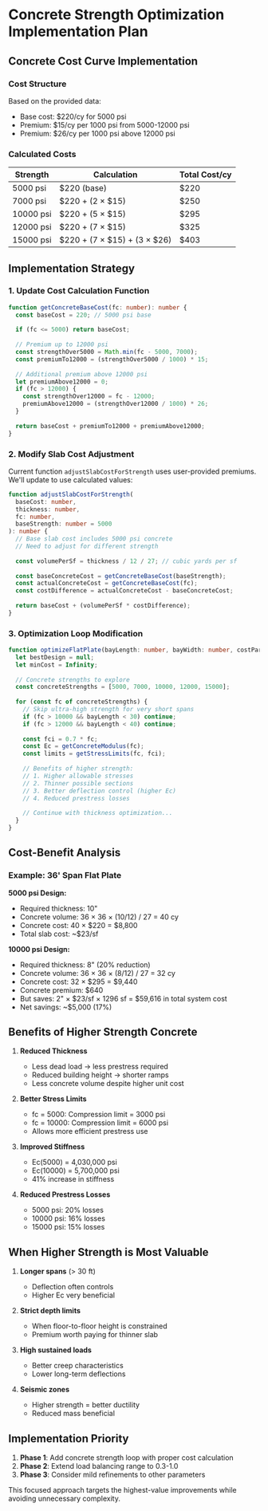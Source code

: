 # Concrete Strength Optimization Implementation Plan

## Concrete Cost Curve Implementation

### Cost Structure
Based on the provided data:
- Base cost: $220/cy for 5000 psi
- Premium: $15/cy per 1000 psi from 5000-12000 psi  
- Premium: $26/cy per 1000 psi above 12000 psi

### Calculated Costs
| Strength | Calculation | Total Cost/cy |
|----------|-------------|---------------|
| 5000 psi | $220 (base) | $220 |
| 7000 psi | $220 + (2 × $15) | $250 |
| 10000 psi | $220 + (5 × $15) | $295 |
| 12000 psi | $220 + (7 × $15) | $325 |
| 15000 psi | $220 + (7 × $15) + (3 × $26) | $403 |

## Implementation Strategy

### 1. Update Cost Calculation Function

```typescript
function getConcreteBaseCost(fc: number): number {
  const baseCost = 220; // 5000 psi base
  
  if (fc <= 5000) return baseCost;
  
  // Premium up to 12000 psi
  const strengthOver5000 = Math.min(fc - 5000, 7000);
  const premiumTo12000 = (strengthOver5000 / 1000) * 15;
  
  // Additional premium above 12000 psi
  let premiumAbove12000 = 0;
  if (fc > 12000) {
    const strengthOver12000 = fc - 12000;
    premiumAbove12000 = (strengthOver12000 / 1000) * 26;
  }
  
  return baseCost + premiumTo12000 + premiumAbove12000;
}
```

### 2. Modify Slab Cost Adjustment

Current function `adjustSlabCostForStrength` uses user-provided premiums. We'll update to use calculated values:

```typescript
function adjustSlabCostForStrength(
  baseCost: number,
  thickness: number,
  fc: number,
  baseStrength: number = 5000
): number {
  // Base slab cost includes 5000 psi concrete
  // Need to adjust for different strength
  
  const volumePerSf = thickness / 12 / 27; // cubic yards per sf
  
  const baseConcreteCost = getConcreteBaseCost(baseStrength);
  const actualConcreteCost = getConcreteBaseCost(fc);
  const costDifference = actualConcreteCost - baseConcreteCost;
  
  return baseCost + (volumePerSf * costDifference);
}
```

### 3. Optimization Loop Modification

```typescript
function optimizeFlatPlate(bayLength: number, bayWidth: number, costParams: any): any {
  let bestDesign = null;
  let minCost = Infinity;
  
  // Concrete strengths to explore
  const concreteStrengths = [5000, 7000, 10000, 12000, 15000];
  
  for (const fc of concreteStrengths) {
    // Skip ultra-high strength for very short spans
    if (fc > 10000 && bayLength < 30) continue;
    if (fc > 12000 && bayLength < 40) continue;
    
    const fci = 0.7 * fc;
    const Ec = getConcreteModulus(fc);
    const limits = getStressLimits(fc, fci);
    
    // Benefits of higher strength:
    // 1. Higher allowable stresses
    // 2. Thinner possible sections
    // 3. Better deflection control (higher Ec)
    // 4. Reduced prestress losses
    
    // Continue with thickness optimization...
  }
}
```

## Cost-Benefit Analysis

### Example: 36' Span Flat Plate

**5000 psi Design:**
- Required thickness: 10"
- Concrete volume: 36 × 36 × (10/12) / 27 = 40 cy
- Concrete cost: 40 × $220 = $8,800
- Total slab cost: ~$23/sf

**10000 psi Design:**
- Required thickness: 8" (20% reduction)
- Concrete volume: 36 × 36 × (8/12) / 27 = 32 cy
- Concrete cost: 32 × $295 = $9,440
- Concrete premium: $640
- But saves: 2" × $23/sf × 1296 sf = $59,616 in total system cost
- Net savings: ~$5,000 (17%)

## Benefits of Higher Strength Concrete

1. **Reduced Thickness**
   - Less dead load → less prestress required
   - Reduced building height → shorter ramps
   - Less concrete volume despite higher unit cost

2. **Better Stress Limits**
   - fc = 5000: Compression limit = 3000 psi
   - fc = 10000: Compression limit = 6000 psi
   - Allows more efficient prestress use

3. **Improved Stiffness**
   - Ec(5000) = 4,030,000 psi
   - Ec(10000) = 5,700,000 psi
   - 41% increase in stiffness

4. **Reduced Prestress Losses**
   - 5000 psi: 20% losses
   - 10000 psi: 16% losses
   - 15000 psi: 15% losses

## When Higher Strength is Most Valuable

1. **Longer spans** (> 30 ft)
   - Deflection often controls
   - Higher Ec very beneficial

2. **Strict depth limits**
   - When floor-to-floor height is constrained
   - Premium worth paying for thinner slab

3. **High sustained loads**
   - Better creep characteristics
   - Lower long-term deflections

4. **Seismic zones**
   - Higher strength = better ductility
   - Reduced mass beneficial

## Implementation Priority

1. **Phase 1**: Add concrete strength loop with proper cost calculation
2. **Phase 2**: Extend load balancing range to 0.3-1.0
3. **Phase 3**: Consider mild refinements to other parameters

This focused approach targets the highest-value improvements while avoiding unnecessary complexity.